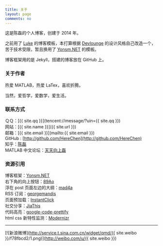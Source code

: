 ```yaml
---
title: 关于
layout: page
comments: no
---
```


<!-- {{ site.about }} -->
这是陈磊的个人博客，创建于 2014 年。

之前用了 [Luke](http://geeklu.com) 的博客模板，本打算根据 [Devlounge](http://www.devlounge.net/) 的设计风格自己改造一个，苦于技术受限，暂且换用了 [Yonsm.NET](http://yonsm.net/) 的模板。

博客框架用的是 Jekyll，搭建的博客放在 GitHub 上。

### 关于作者

热爱 MATLAB，热爱 LaTex，喜欢折腾。

当然，爱哲学，爱数学，爱生活。

### 联系方式

ＱＱ：[{{ site.qq }}](tencent://message/?uin={{ site.qq }})  
网站：[{{ site.name }}]({{ site.url }})  
邮箱：[{{ site.email }}](mailto:{{ site.email }})  
GitHub : [http://github.com/HereChen](http://github.com/HereChen)  
知乎：[陈磊](http://www.zhihu.com/people/chenleihere/about)  
MATLAB 中文论坛：[天天向上磊](http://www.ilovematlab.cn/space-uid-465970.html)

### 资源引用

博客框架：[Yonsm.NET](http://yonsm.net/)  
右下角的向上按钮：[89Ao](http://89ao.info)  
浮在 post 页面左边的大纲：[mad4a](http://mad4a.me/)  
RSS 订阅：[georgemandis](https://github.com/snaptortoise/jekyll-rss-feeds)  
页面预加载：[InstantClick](http://instantclick.io/start.html)  
社交分享：[JiaThis](http://www.jiathis.com/)  
代码高亮：[google-code-prettify](http://code.google.com/p/google-code-prettify/)  
html css 新特性监测：[Modernizr](http://modernizr.com/)

---

[![新浪微博](http://service.t.sina.com.cn/widget/qmd/{{ site.weibo }}/f78fbcd2/1.png)](http://weibo.com/u/{{ site.weibo }})
<!-- 微博图片可以更改，改变 1.png 数字试试 -->
